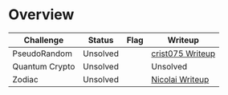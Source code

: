 # Overview

| Challenge  | Status | Flag | Writeup
| ------------- | ------------- |---------| -----|
| PseudoRandom | Unsolved  |    |  [crist075 Writeup](https://cristi075.github.io/TenableCTF-2023-PseudoRandom)   |
| Quantum Crypto  | Unsolved  |    | Unsolved   |
| Zodiac | Unsolved |      |  [Nicolai Writeup](https://github.com/NicolaiKuertoes/TenableCTF2023/blob/main/Crypto/Zodiac.md)   |
